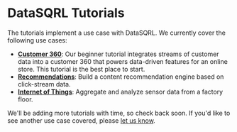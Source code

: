 # DataSQRL Tutorials

The tutorials implement a use case with DataSQRL. We currently cover the following use cases:

* [**Customer 360**](../quickstart): Our beginner tutorial integrates streams of customer data into a customer 360 that powers data-driven features for an online store. This tutorial is the best place to start.
* [**Recommendations**](recommendations/intro): Build a content recommendation engine based on click-stream data.
* [**Internet of Things**](iot/intro): Aggregate and analyze sensor data from a factory floor.

We'll be adding more tutorials with time, so check back soon. If you'd like to see another use case covered, please
[let us know](/community).
